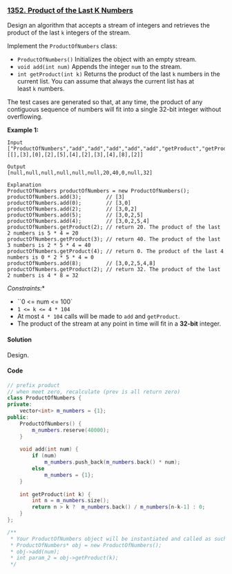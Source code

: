 ### [1352. Product of the Last K Numbers](https://leetcode.com/problems/product-of-the-last-k-numbers/)

Design an algorithm that accepts a stream of integers and retrieves the product of the last `k` integers of the stream.

Implement the `ProductOfNumbers` class:

- `ProductOfNumbers()` Initializes the object with an empty stream.
- `void add(int num)` Appends the integer `num` to the stream.
- `int getProduct(int k)` Returns the product of the last `k` numbers in the current list. You can assume that always the current list has at least `k` numbers.

The test cases are generated so that, at any time, the product of any contiguous sequence of numbers will fit into a single 32-bit integer without overflowing.

**Example 1:**

```
Input
["ProductOfNumbers","add","add","add","add","add","getProduct","getProduct","getProduct","add","getProduct"]
[[],[3],[0],[2],[5],[4],[2],[3],[4],[8],[2]]

Output
[null,null,null,null,null,null,20,40,0,null,32]

Explanation
ProductOfNumbers productOfNumbers = new ProductOfNumbers();
productOfNumbers.add(3);        // [3]
productOfNumbers.add(0);        // [3,0]
productOfNumbers.add(2);        // [3,0,2]
productOfNumbers.add(5);        // [3,0,2,5]
productOfNumbers.add(4);        // [3,0,2,5,4]
productOfNumbers.getProduct(2); // return 20. The product of the last 2 numbers is 5 * 4 = 20
productOfNumbers.getProduct(3); // return 40. The product of the last 3 numbers is 2 * 5 * 4 = 40
productOfNumbers.getProduct(4); // return 0. The product of the last 4 numbers is 0 * 2 * 5 * 4 = 0
productOfNumbers.add(8);        // [3,0,2,5,4,8]
productOfNumbers.getProduct(2); // return 32. The product of the last 2 numbers is 4 * 8 = 32 
```

*Constraints:**

- ``0 <= num <= 100`
- `1 <= k <= 4 * 104`
- At most `4 * 104` calls will be made to `add` and `getProduct`.
- The product of the stream at any point in time will fit in a **32-bit** integer.

#### Solution

Design.

#### Code

```cpp
// prefix product
// when meet zero, recalculate (prev is all return zero)
class ProductOfNumbers {
private:
    vector<int> m_numbers = {1};
public:
    ProductOfNumbers() {
        m_numbers.reserve(40000);
    }
    
    void add(int num) {
        if (num) 
            m_numbers.push_back(m_numbers.back() * num);
        else 
            m_numbers = {1};
    }
    
    int getProduct(int k) {
        int n = m_numbers.size();
        return n > k ?  m_numbers.back() / m_numbers[n-k-1] : 0;
    }
};

/**
 * Your ProductOfNumbers object will be instantiated and called as such:
 * ProductOfNumbers* obj = new ProductOfNumbers();
 * obj->add(num);
 * int param_2 = obj->getProduct(k);
 */
```
